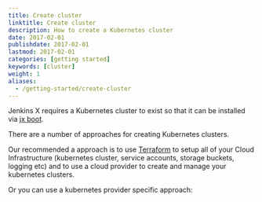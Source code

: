 ```yaml
---
title: Create cluster
linktitle: Create cluster
description: How to create a Kubernetes cluster
date: 2017-02-01
publishdate: 2017-02-01
lastmod: 2017-02-01
categories: [getting started]
keywords: [cluster]
weight: 1
aliases:
  - /getting-started/create-cluster
---
```


Jenkins X requires a Kubernetes cluster to exist so that it can be installed via [jx boot](/docs/getting-started/setup/boot/).

There are a number of approaches for creating Kubernetes clusters. 

Our recommended a approach is to use [Terraform](https://www.terraform.io) to setup all of your Cloud Infrastructure (kubernetes cluster, service accounts, storage buckets, logging etc) and to use a cloud provider to create and manage your kubernetes clusters.

Or you can use a kubernetes provider specific approach:




